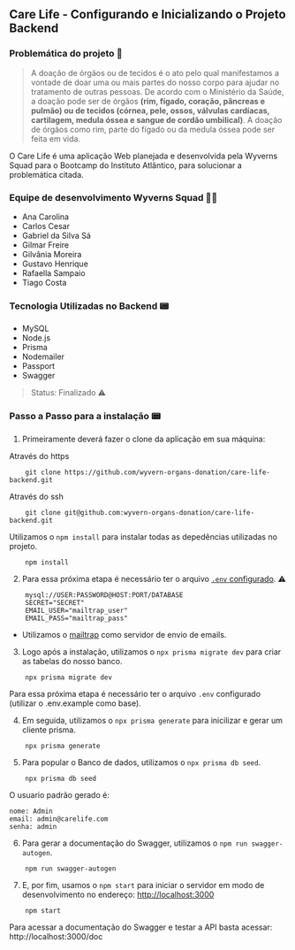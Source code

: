 ## Care Life - Configurando e Inicializando o Projeto Backend

### Problemática do projeto 💬

> A doação de órgãos ou de tecidos é o ato pelo qual manifestamos a vontade de doar uma ou
mais partes do nosso corpo para ajudar no tratamento de outras pessoas.
De acordo com o Ministério da Saúde, a doação pode ser de órgãos **(rim, fígado, coração,
pâncreas e pulmão) ou de tecidos (córnea, pele, ossos, válvulas cardíacas, cartilagem, medula
óssea e sangue de cordão umbilical)**. A doação de órgãos como rim, parte do fígado ou da
medula óssea pode ser feita em vida.

 O Care Life é uma aplicação Web planejada e desenvolvida pela Wyverns Squad para o Bootcamp do Instituto Atlântico, para solucionar a problemática citada.
 
### Equipe de desenvolvimento Wyverns Squad 👨‍💻
- Ana Carolina
- Carlos Cesar
- Gabriel da Silva Sá
- Gilmar Freire
- Gilvânia Moreira
- Gustavo Henrique
- Rafaella Sampaio
- Tiago Costa

### Tecnologia Utilizadas no Backend 📟
- MySQL
- Node.js
- Prisma
- Nodemailer
- Passport
- Swagger

> Status: Finalizado ⚠️

### Passo a Passo para a instalação 📟


1. Primeiramente deverá fazer o clone da aplicação em sua máquina:

Através do https
```
    git clone https://github.com/wyvern-organs-donation/care-life-backend.git
```

Através do ssh
```
    git clone git@github.com:wyvern-organs-donation/care-life-backend.git
```

Utilizamos o `npm install` para instalar todas as depedências utilizadas no projeto.

```
    npm install 
```
2. Para essa próxima etapa é necessário ter o arquivo [`.env` configurado](https://www.prisma.io/docs/concepts/database-connectors/mysql). ⚠️

```
    mysql://USER:PASSWORD@HOST:PORT/DATABASE
    SECRET="SECRET"
    EMAIL_USER="mailtrap_user"
    EMAIL_PASS="mailtrap_pass"
```
* Utilizamos o [mailtrap](https://mailtrap.io/) como servidor de envio de emails. 

3. Logo após a instalação, utilizamos o `npx prisma migrate dev` para criar as tabelas do nosso banco. 
```
    npx prisma migrate dev
```
Para essa próxima etapa é necessário ter o arquivo `.env` configurado (utilizar o .env.example como base).

4. Em seguida, utilizamos o `npx prisma generate` para inicilizar e gerar um cliente prisma. 
```
    npx prisma generate
```

5. Para popular o Banco de dados, utilizamos o `npx prisma db seed`. 
```
    npx prisma db seed
```

O usuario padrão gerado é:
```
nome: Admin
email: admin@carelife.com
senha: admin
```

6. Para gerar a documentação do Swagger, utilizamos o `npm run swagger-autogen`. 
```
    npm run swagger-autogen
```

7. E, por fim, usamos o `npm start` para iniciar o servidor em modo de desenvolvimento  no endereço: [http://localhost:3000](http://localhost:3000)
```
    npm start
```

Para acessar a documentação do Swagger e testar a API basta acessar:
http://localhost:3000/doc
